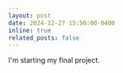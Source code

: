 ```yaml
---
layout: post
date: 2024-12-27 15:50:00-0400
inline: true
related_posts: false
---
```


I'm starting my final project.
